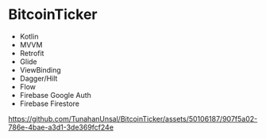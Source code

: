# BitcoinTicker

* Kotlin 
* MVVM 
* Retrofit 
* Glide 
* ViewBinding 
* Dagger/Hilt 
* Flow 
* Firebase Google Auth 
* Firebase Firestore

https://github.com/TunahanUnsal/BitcoinTicker/assets/50106187/907f5a02-786e-4bae-a3d1-3de369fcf24e

